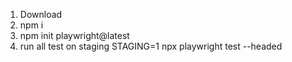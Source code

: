 1. Download
2. npm i
3. npm init playwright@latest
4. run all test on staging
   STAGING=1 npx playwright test --headed
